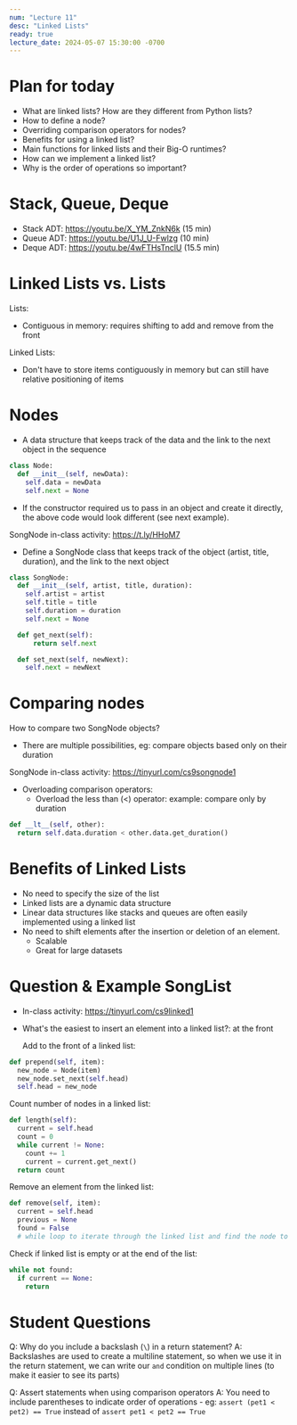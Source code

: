 ```yaml
---
num: "Lecture 11"
desc: "Linked Lists"
ready: true
lecture_date: 2024-05-07 15:30:00 -0700
---
```


# Plan for today
- What are linked lists? How are they different from Python lists?
- How to define a node?
- Overriding comparison operators for nodes?
- Benefits for using a linked list?
- Main functions for linked lists and their Big-O runtimes?
- How can we implement a linked list?
- Why is the order of operations so important?

# Stack, Queue, Deque
- Stack ADT: <https://youtu.be/X_YM_ZnkN6k> (15 min)
- Queue ADT: <https://youtu.be/U1J_U-Fwlzg> (10 min)
- Deque ADT: <https://youtu.be/4wFTHsTnclU> (15.5 min)

# Linked Lists vs. Lists
Lists:
- Contiguous in memory: requires shifting to add and remove from the front

Linked Lists:
- Don't have to store items contiguously in memory but can still have relative positioning of items

# Nodes
- A data structure that keeps track of the data and the link to the next object in the sequence
```py
class Node:
  def __init__(self, newData):
    self.data = newData
    self.next = None
```
- If the constructor required us to pass in an object and create it directly, the above code would look different (see next example).

SongNode in-class activity: <https://t.ly/HHoM7>
- Define a SongNode class that keeps track of the object (artist, title, duration), and the link to the next object
```py
class SongNode:
  def __init__(self, artist, title, duration):
    self.artist = artist
    self.title = title
    self.duration = duration
    self.next = None

  def get_next(self):
	  return self.next

  def set_next(self, newNext):
  	self.next = newNext
```

# Comparing nodes
How to compare two SongNode objects?
- There are multiple possibilities, eg: compare objects based only on their duration

SongNode in-class activity: <https://tinyurl.com/cs9songnode1>
- Overloading comparison operators:
	- Overload the less than (<) operator: example: compare only by duration
```py
def __lt__(self, other):
  return self.data.duration < other.data.get_duration()
```

# Benefits of Linked Lists
- No need to specify the size of the list
- Linked lists are a dynamic data structure
- Linear data structures like stacks and queues are often easily implemented using a linked list
- No need to shift elements after the insertion or deletion of an element.
  - Scalable
  - Great for large datasets
 
# Question & Example SongList
- In-class activity: https://tinyurl.com/cs9linked1
- What's the easiest to insert an element into a linked list?: at the front

  Add to the front of a linked list:
```py
def prepend(self, item):
  new_node = Node(item)
  new_node.set_next(self.head)
  self.head = new_node
```

Count number of nodes in a linked list:
```py
def length(self):
  current = self.head
  count = 0
  while current != None:
    count += 1
    current = current.get_next()
  return count
```

Remove an element from the linked list:
```py
def remove(self, item):
  current = self.head
  previous = None
  found = False
  # while loop to iterate through the linked list and find the node to remove
```

Check if linked list is empty or at the end of the list:
```py
while not found:
  if current == None:
    return
```

# Student Questions
Q: Why do you include a backslash (`\`) in a return statement? 
A: Backslashes are used to create a multiline statement, so when we use it in the return statement, we can write our `and` condition on multiple lines (to make it easier to see its parts)

Q: Assert statements when using comparison operators
A: You need to include parentheses to indicate order of operations
	- eg: `assert (pet1 < pet2) == True` instead of `assert pet1 < pet2 == True`
